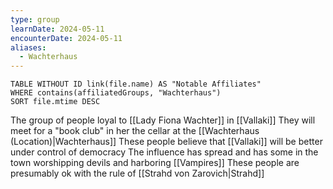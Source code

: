 ```yaml
---
type: group
learnDate: 2024-05-11
encounterDate: 2024-05-11
aliases:
  - Wachterhaus
---
```


```dataview
TABLE WITHOUT ID link(file.name) AS "Notable Affiliates"
WHERE contains(affiliatedGroups, "Wachterhaus")
SORT file.mtime DESC
```

The group of people loyal to [[Lady Fiona Wachter]] in [[Vallaki]]
They will meet for a "book club" in her the cellar at the [[Wachterhaus (Location)|Wachterhaus]]
These people believe that [[Vallaki]] will be better under control of democracy
The influence has spread and has some in the town worshipping devils and harboring [[Vampires]]
These people are presumably ok with the rule of [[Strahd von Zarovich|Strahd]]